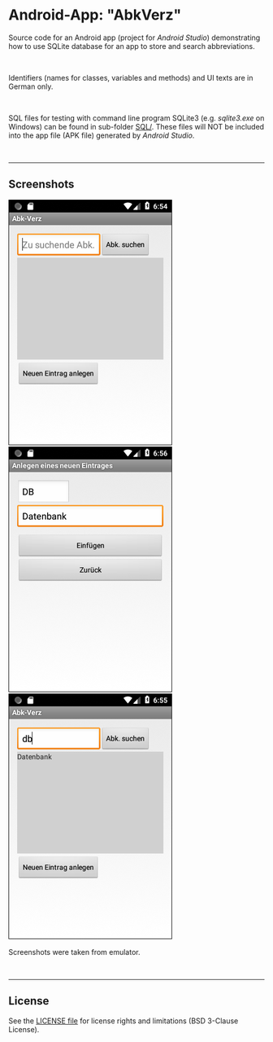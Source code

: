 # Android-App: "AbkVerz" #

Source code for an Android app (project for *Android Studio*) demonstrating how to use SQLite database for an app to store and search abbreviations.

<br>

Identifiers (names for classes, variables and methods) and UI texts are in German only.

<br>

SQL files for testing with command line program SQLite3 (e.g. *sqlite3.exe* on Windows) can be found in sub-folder [SQL/](SQL). These files will NOT be included into the app file (APK file) generated by *Android Studio*.

<br>

----
## Screenshots ##

![Screenshot 1](screenshot_1.png)  ![Screenshot 2](screenshot_2.png)  ![Screenshot 3](screenshot_3.png)

Screenshots were taken from emulator.

<br>

----
## License ##

See the [LICENSE file](LICENSE.md) for license rights and limitations (BSD 3-Clause License).
